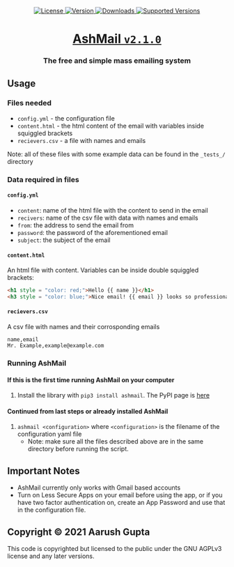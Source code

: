 <p align = "center">
    <a href = "https://opensource.org/licenses/MIT">
        <img alt = "License" src = "https://img.shields.io/badge/License-AGPLv3-green.svg">
    </a>
    <a href = "https://pypi.org/project/discord-ext-dashboard/">
        <img alt = "Version" src = "https://img.shields.io/pypi/v/ashmail.svg">
    </a>
    <a href = "https://pypi.org/project/discord-ext-dashboard/">
        <img alt = "Downloads" src = "https://img.shields.io/pypi/dm/ashmail.svg">
    </a>
    <a href = "https://pypi.org/project/discord-ext-dashboard/">
        <img alt = "Supported Versions" src = "https://img.shields.io/pypi/pyversions/ashmail.svg">
    </a>
</p>

<h1 align = "center"><a href = "https://pypi.org/project/ashmail/">AshMail <code>v2.1.0</code></a></h1>
<h3 align = "center">The free and simple mass emailing system </h3>

## Usage

### Files needed
- `config.yml` - the configuration file
- `content.html` - the html content of the email with variables inside squiggled brackets
- `recievers.csv` - a file with names and emails

Note: all of these files with some example data can be found in the `_tests_/` directory

### Data required in files

#### `config.yml`
- `content`: name of the html file with the content to send in the email
- `recivers`: name of the csv file with data with names and emails
- `from`: the address to send the email from
- `password`: the password of the aforementioned email
- `subject`: the subject of the email

#### `content.html`
An html file with content. Variables can be inside double squiggled brackets:
```html
<h1 style = "color: red;">Hello {{ name }}</h1>
<h3 style = "color: blue;">Nice email! {{ email }} looks so professional</h3>
```

#### `recievers.csv`
A csv file with names and their corrosponding emails
```csv
name,email
Mr. Example,example@example.com
```

### Running AshMail

#### If this is the first time running AshMail on your computer
1. Install the library with `pip3 install ashmail`. The PyPI page is [here](https://pypi.org/project/ashmail/)

#### Continued from last steps or already installed AshMail
1. `ashmail <configuration>` where `<configuration>` is the filename of the configuration yaml file
    - Note: make sure all the files described above are in the same directory before running the script.

## Important Notes
- AshMail currently only works with Gmail based accounts
- Turn on Less Secure Apps on your email before using the app, or if you have two factor authentication on, create an App Password and use that in the configuration file.

## Copyright &copy; 2021 Aarush Gupta
This code is copyrighted but licensed to the public under the GNU AGPLv3 license and any later versions.
